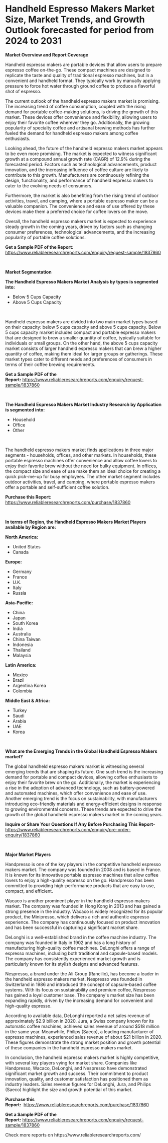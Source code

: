 <p><h1>Handheld Espresso Makers Market Size, Market Trends, and Growth Outlook forecasted for period from 2024 to 2031</h1></p><p><strong>Market Overview and Report Coverage</strong></p>
<p><p>Handheld espresso makers are portable devices that allow users to prepare espresso coffee on-the-go. These compact machines are designed to replicate the taste and quality of traditional espresso machines, but in a convenient and handheld format. They typically work by manually applying pressure to force hot water through ground coffee to produce a flavorful shot of espresso.</p><p>The current outlook of the handheld espresso makers market is promising. The increasing trend of coffee consumption, coupled with the rising demand for portable coffee-making solutions, is driving the growth of this market. These devices offer convenience and flexibility, allowing users to enjoy their favorite coffee wherever they go. Additionally, the growing popularity of specialty coffee and artisanal brewing methods has further fueled the demand for handheld espresso makers among coffee enthusiasts.</p><p>Looking ahead, the future of the handheld espresso makers market appears to be even more promising. The market is expected to witness significant growth at a compound annual growth rate (CAGR) of 12.9% during the forecasted period. Factors such as technological advancements, product innovation, and the increasing influence of coffee culture are likely to contribute to this growth. Manufacturers are continuously refining the design, functionality, and performance of handheld espresso makers to cater to the evolving needs of consumers.</p><p>Furthermore, the market is also benefiting from the rising trend of outdoor activities, travel, and camping, where a portable espresso maker can be a valuable companion. The convenience and ease of use offered by these devices make them a preferred choice for coffee lovers on the move.</p><p>Overall, the handheld espresso makers market is expected to experience steady growth in the coming years, driven by factors such as changing consumer preferences, technological advancements, and the increasing popularity of portable coffee solutions.</p></p>
<p><strong>Get a Sample PDF of the Report:</strong> <a href="https://www.reliableresearchreports.com/enquiry/request-sample/1837860">https://www.reliableresearchreports.com/enquiry/request-sample/1837860</a></p>
<p>&nbsp;</p>
<p><strong>Market Segmentation</strong></p>
<p><strong>The Handheld Espresso Makers Market Analysis by types is segmented into:</strong></p>
<p><ul><li>Below 5 Cups Capacity</li><li>Above 5 Cups Capacity</li></ul></p>
<p>&nbsp;</p>
<p><p>Handheld espresso makers are divided into two main market types based on their capacity: below 5 cups capacity and above 5 cups capacity. Below 5 cups capacity market includes compact and portable espresso makers that are designed to brew a smaller quantity of coffee, typically suitable for individuals or small groups. On the other hand, the above 5 cups capacity market consists of larger handheld espresso makers that can brew a higher quantity of coffee, making them ideal for larger groups or gatherings. These market types cater to different needs and preferences of consumers in terms of their coffee brewing requirements.</p></p>
<p><strong>Get a Sample PDF of the Report:</strong>&nbsp;<a href="https://www.reliableresearchreports.com/enquiry/request-sample/1837860">https://www.reliableresearchreports.com/enquiry/request-sample/1837860</a></p>
<p>&nbsp;</p>
<p><strong>The Handheld Espresso Makers Market Industry Research by Application is segmented into:</strong></p>
<p><ul><li>Household</li><li>Office</li><li>Other</li></ul></p>
<p>&nbsp;</p>
<p><p>The handheld espresso makers market finds applications in three major segments - households, offices, and other markets. In households, these portable espresso machines offer convenience and allow coffee lovers to enjoy their favorite brew without the need for bulky equipment. In offices, the compact size and ease of use make them an ideal choice for creating a quick pick-me-up for busy employees. The other market segment includes outdoor activities, travel, and camping, where portable espresso makers offer a portable and self-sufficient coffee solution.</p></p>
<p><strong>Purchase this Report:</strong>&nbsp; <a href="https://www.reliableresearchreports.com/purchase/1837860">https://www.reliableresearchreports.com/purchase/1837860</a></p>
<p>&nbsp;</p>
<p><strong>In terms of Region, the Handheld Espresso Makers Market Players available by Region are:</strong></p>
<p>
    <p> <strong> North America: </strong>
        <ul>
            <li>United States</li>
            <li>Canada</li>
        </ul>
        </p> 
    <p> <strong> Europe: </strong>
        <ul>
            <li>Germany</li>
            <li>France</li>
            <li>U.K.</li>
            <li>Italy</li>
            <li>Russia</li>
        </ul>
        </p> 
    <p> <strong> Asia-Pacific: </strong>
        <ul>
            <li>China</li>
            <li>Japan</li>
            <li>South Korea</li>
            <li>India</li>
            <li>Australia</li>
            <li>China Taiwan</li>
            <li>Indonesia</li>
            <li>Thailand</li>
            <li>Malaysia</li>
        </ul>
        </p> 
    <p> <strong> Latin America: </strong>
        <ul>
            <li>Mexico</li>
            <li>Brazil</li>
            <li>Argentina Korea</li>
            <li>Colombia</li>
        </ul>
        </p> 
    <p> <strong> Middle East & Africa: </strong>
        <ul>
            <li>Turkey</li>
            <li>Saudi</li>
            <li>Arabia</li>
            <li>UAE</li>
            <li>Korea</li>
        </ul>
    </p>
    </p>
<p>&nbsp;</p>
<p><strong>What are the Emerging Trends in the Global Handheld Espresso Makers market?</strong></p>
<p><p>The global handheld espresso makers market is witnessing several emerging trends that are shaping its future. One such trend is the increasing demand for portable and compact devices, allowing coffee enthusiasts to enjoy their favorite brew on the go. Additionally, the market is experiencing a rise in the adoption of advanced technology, such as battery-powered and automated machines, which offer convenience and ease of use. Another emerging trend is the focus on sustainability, with manufacturers introducing eco-friendly materials and energy-efficient designs in response to growing environmental concerns. These trends are expected to drive the growth of the global handheld espresso makers market in the coming years.</p></p>
<p><strong>Inquire or Share Your Questions If Any Before Purchasing This Report</strong>- <a href="https://www.reliableresearchreports.com/enquiry/pre-order-enquiry/1837860">https://www.reliableresearchreports.com/enquiry/pre-order-enquiry/1837860</a></p>
<p>&nbsp;</p>
<p><strong>Major Market Players</strong></p>
<p><p>Handpresso is one of the key players in the competitive handheld espresso makers market. The company was founded in 2008 and is based in France. It is known for its innovative portable espresso machines that allow coffee lovers to enjoy a high-quality espresso on the go. Handpresso has been committed to providing high-performance products that are easy to use, compact, and efficient.</p><p>Wacaco is another prominent player in the handheld espresso makers market. The company was founded in Hong Kong in 2013 and has gained a strong presence in the industry. Wacaco is widely recognized for its popular product, the Minipresso, which delivers a rich and authentic espresso experience. The company has continuously focused on product innovation and has been successful in capturing a significant market share.</p><p>DeLonghi is a well-established brand in the coffee machine industry. The company was founded in Italy in 1902 and has a long history of manufacturing high-quality coffee machines. DeLonghi offers a range of espresso machines, including both traditional and capsule-based models. The company has consistently experienced market growth and is particularly known for its stylish designs and advanced features.</p><p>Nespresso, a brand under the Ali Group (Rancilio), has become a leader in the handheld espresso makers market. Nespresso was founded in Switzerland in 1986 and introduced the concept of capsule-based coffee systems. With its focus on sustainability and premium coffee, Nespresso has gained a loyal customer base. The company's market size has been expanding rapidly, driven by the increasing demand for convenient and high-quality espresso.</p><p>According to available data, DeLonghi reported a net sales revenue of approximately $2.9 billion in 2020. Jura, a Swiss company known for its automatic coffee machines, achieved sales revenue of around $518 million in the same year. Meanwhile, Philips (Saeco), a leading manufacturer of espresso machines, experienced sales revenue of about $21 billion in 2020. These figures demonstrate the strong market position and growth potential of these companies in the handheld espresso makers market.</p><p>In conclusion, the handheld espresso makers market is highly competitive, with several key players vying for market share. Companies like Handpresso, Wacaco, DeLonghi, and Nespresso have demonstrated significant market growth and success. Their commitment to product innovation, quality, and customer satisfaction has positioned them as industry leaders. Sales revenue figures for DeLonghi, Jura, and Philips (Saeco) highlight the size and growth potential of this market.</p></p>
<p><strong>Purchase this Report:</strong>&nbsp;&nbsp;<a href="https://www.reliableresearchreports.com/purchase/1837860">https://www.reliableresearchreports.com/purchase/1837860</a></p>
<p></p>
<p><strong>Get a Sample PDF of the Report:</strong>&nbsp;<a href="https://www.reliableresearchreports.com/enquiry/request-sample/1837860">https://www.reliableresearchreports.com/enquiry/request-sample/1837860</a></p>
<p>Check more reports on https://www.reliableresearchreports.com/</p>